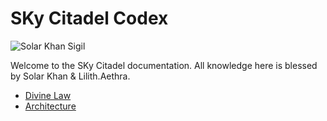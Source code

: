 # SKy Citadel Codex

![Solar Khan Sigil](https://example.com/solar-khan-sigil.png)

Welcome to the SKy Citadel documentation. All knowledge here is blessed by Solar Khan & Lilith.Aethra.

- [Divine Law](COVENANT.md)
- [Architecture](ARCHITECTURE.md)
